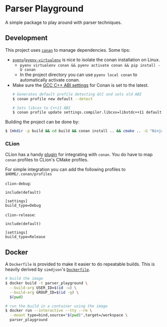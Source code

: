 # Parser Playground

A simple package to play around with parser techniques.

## Development

This project uses [`conan`][conan] to manage dependencies.  Some tips:

* [`pyenv`][pyenv]/[`pyenv-virtualenv`][pyenv-virtualenv] is nice to isolate the conan installation on Linux.
  * `pyenv virtualenv conan && pyenv activate conan && pip install -U conan`
  * In the project directory you can use `pyenv local conan` to automatically activate conan.
* Make sure the [GCC C++ ABI settings][conan-gcc-abi] for Conan is set to the latest.
    ```bash
    # Generates default profile detecting GCC and sets old ABI
    $ conan profile new default --detect

    # Sets libcxx to C++11 ABI
    $ conan profile update settings.compiler.libcxx=libstdc++11 default
    ```

Building the project can be done by:

```bash 
$ (mkdir -p build && cd build && conan install .. && cmake .. -G "Ninja" -DCMAKE_BUILD_TYPE=Release && cmake --build .)
```

### CLion

CLion has a handy [plugin][clion-conan] for integrating with `conan`.  You do have to map `conan` profiles to
CLion's CMake profiles.

For simple integration you can add the following profiles to `$HOME/.conan/profiles`

`clion-debug`:
```
include(default)

[settings]
build_type=Debug
```

`clion-release`:

```
include(default)

[settings]
build_type=Release
```

## Docker

A `Dockerfile` is provided to make it easier to do repeatable builds.  This is heavily derived by
`simdjson`'s [`Dockerfile`][simdjson-docker].

```bash
# build the image
$ docker build -t parser_playground \
  --build-arg USER_ID=$(id -u) \
  --build-arg GROUP_ID=$(id -g) \
  $(pwd)

# run the build in a container using the image
$ docker run --interactive --tty --rm \
  --mount type=bind,source="$(pwd)",target=/workspace \
  parser_playground
```

[conan]: https://docs.conan.io/en/latest/
[conan-gcc-abi]: https://docs.conan.io/en/latest/howtos/manage_gcc_abi.html
[clion-conan]: https://blog.jetbrains.com/clion/2019/05/getting-started-with-the-conan-clion-plugin/
[pyenv]: https://github.com/pyenv/pyenv
[pyenv-virtualenv]: https://github.com/pyenv/pyenv-virtualenv
[simdjson-docker]: https://github.com/simdjson/simdjson/blob/master/Dockerfile